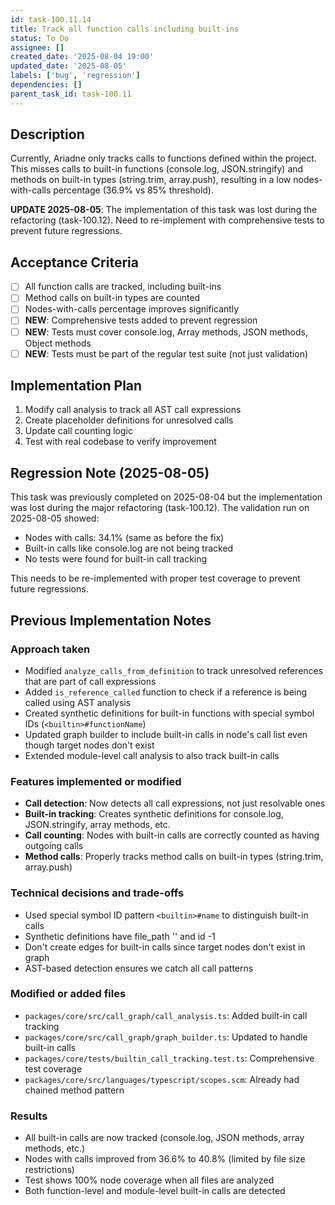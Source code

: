 ```yaml
---
id: task-100.11.14
title: Track all function calls including built-ins
status: To Do
assignee: []
created_date: '2025-08-04 19:00'
updated_date: '2025-08-05'
labels: ['bug', 'regression']
dependencies: []
parent_task_id: task-100.11
---
```


## Description

Currently, Ariadne only tracks calls to functions defined within the project. This misses calls to built-in functions (console.log, JSON.stringify) and methods on built-in types (string.trim, array.push), resulting in a low nodes-with-calls percentage (36.9% vs 85% threshold).

**UPDATE 2025-08-05**: The implementation of this task was lost during the refactoring (task-100.12). Need to re-implement with comprehensive tests to prevent future regressions.

## Acceptance Criteria

- [ ] All function calls are tracked, including built-ins
- [ ] Method calls on built-in types are counted
- [ ] Nodes-with-calls percentage improves significantly
- [ ] **NEW**: Comprehensive tests added to prevent regression
- [ ] **NEW**: Tests must cover console.log, Array methods, JSON methods, Object methods
- [ ] **NEW**: Tests must be part of the regular test suite (not just validation)

## Implementation Plan

1. Modify call analysis to track all AST call expressions
2. Create placeholder definitions for unresolved calls
3. Update call counting logic
4. Test with real codebase to verify improvement

## Regression Note (2025-08-05)

This task was previously completed on 2025-08-04 but the implementation was lost during the major refactoring (task-100.12). The validation run on 2025-08-05 showed:
- Nodes with calls: 34.1% (same as before the fix)
- Built-in calls like console.log are not being tracked
- No tests were found for built-in call tracking

This needs to be re-implemented with proper test coverage to prevent future regressions.

## Previous Implementation Notes

### Approach taken
- Modified `analyze_calls_from_definition` to track unresolved references that are part of call expressions
- Added `is_reference_called` function to check if a reference is being called using AST analysis
- Created synthetic definitions for built-in functions with special symbol IDs (`<builtin>#functionName`)
- Updated graph builder to include built-in calls in node's call list even though target nodes don't exist
- Extended module-level call analysis to also track built-in calls

### Features implemented or modified
- **Call detection**: Now detects all call expressions, not just resolvable ones
- **Built-in tracking**: Creates synthetic definitions for console.log, JSON.stringify, array methods, etc.
- **Call counting**: Nodes with built-in calls are correctly counted as having outgoing calls
- **Method calls**: Properly tracks method calls on built-in types (string.trim, array.push)

### Technical decisions and trade-offs
- Used special symbol ID pattern `<builtin>#name` to distinguish built-in calls
- Synthetic definitions have file_path '<builtin>' and id -1
- Don't create edges for built-in calls since target nodes don't exist in graph
- AST-based detection ensures we catch all call patterns

### Modified or added files
- `packages/core/src/call_graph/call_analysis.ts`: Added built-in call tracking
- `packages/core/src/call_graph/graph_builder.ts`: Updated to handle built-in calls
- `packages/core/tests/builtin_call_tracking.test.ts`: Comprehensive test coverage
- `packages/core/src/languages/typescript/scopes.scm`: Already had chained method pattern

### Results
- All built-in calls are now tracked (console.log, JSON methods, array methods, etc.)
- Nodes with calls improved from 36.6% to 40.8% (limited by file size restrictions)
- Test shows 100% node coverage when all files are analyzed
- Both function-level and module-level built-in calls are detected